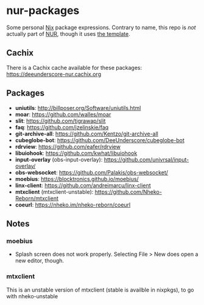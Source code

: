 # nur-packages

Some personal [Nix](https://nixos.org/) package expressions. Contrary to name, this repo is *not* actually part of [NUR](https://github.com/nix-community/NUR), though it uses [the template](https://github.com/nix-community/nur-packages-template).

## Cachix
There is a Cachix cache available for these packages: <https://deeunderscore-nur.cachix.org>

## Packages
* **uniutils**: <http://billposer.org/Software/uniutils.html>
* **moar**: <https://github.com/walles/moar>
* **slit**: <https://github.com/tigrawap/slit>
* **faq**: <https://github.com/jzelinskie/faq>
* **git-archive-all**: <https://github.com/Kentzo/git-archive-all>
* **cubeglobe-bot**: <https://github.com/DeeUnderscore/cubeglobe-bot>
* **rdrview**: <https://github.com/eafer/rdrview>
* **libuiohook**: <https://github.com/kwhat/libuiohook>
* **input-overlay** (obs-input-overlay): <https://github.com/univrsal/input-overlay/>
* **obs-websocket**: <https://github.com/Palakis/obs-websocket/>
* **moebius**: <https://blocktronics.github.io/moebius/>
* **linx-client**: <https://github.com/andreimarcu/linx-client>
* **mtxclient** (mtxclient-unstable): <https://github.com/Nheko-Reborn/mtxclient>
* **coeurl**: <https://nheko.im/nheko-reborn/coeurl>

## Notes
### moebius
* Splash screen does not work properly. Selecting File > New does open a new editor, though. 

### mtxclient 
This is an unstable version of mtxclient (stable is availble in nixpkgs), to go with nheko-unstable